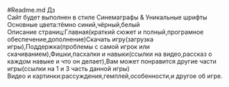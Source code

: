 #Readme.md
Дз
<br>
Сайт будет выполнен в стиле Синемаграфы & Уникальные шрифты
<br>
Основные цвета:тёмно синий,чёрный,белый
<br>
Описание страниц:Главная(краткий сюжет и полный,програмное обеспечение,дополнение)Скачать игру(загрузка игры),Поддержка(проблемы с самой игрок или скачиванием),Фишки,пасхалки и навыки(ссылки на видео,рассказ о каждом навыке и что он делает),Вам может понравится другие части игры(cсылки на 1 и 3 часть данной игры)
<br>
Видео и картинки:рассуждения,гемплей,особенности,и другое об игре.
